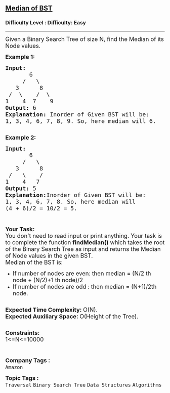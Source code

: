 <h2><a href="https://www.geeksforgeeks.org/problems/median-of-bst/1">Median of BST</a></h2><h3>Difficulty Level : Difficulty: Easy</h3><hr><div class="problems_problem_content__Xm_eO"><p><span style="font-size: 18px;">Given a Binary Search Tree of size N, find the Median of its Node values.</span></p>
<p><span style="font-size: 18px;"><strong>Example 1:</strong></span></p>
<pre><span style="font-size: 18px;"><strong>Input:
</strong>&nbsp; &nbsp; &nbsp; &nbsp;6
&nbsp; &nbsp; &nbsp;/&nbsp; &nbsp;\
&nbsp; &nbsp;3&nbsp; &nbsp; &nbsp; 8&nbsp; &nbsp;
&nbsp;/&nbsp; \&nbsp; &nbsp; /&nbsp; \
1&nbsp; &nbsp; 4&nbsp; 7&nbsp;   9<strong>
Output: </strong>6
<strong>Explanation: </strong>Inorder of Given BST will be:
1, 3, 4, 6, 7, 8, 9. So, here median will 6.</span>
</pre>
<p><br><span style="font-size: 18px;"><strong>Example 2:</strong></span></p>
<pre><span style="font-size: 18px;"><strong>Input:
</strong>&nbsp; &nbsp; &nbsp; &nbsp;6
&nbsp; &nbsp; &nbsp;/&nbsp; &nbsp;\
&nbsp; &nbsp;3&nbsp; &nbsp; &nbsp; 8&nbsp; &nbsp;
&nbsp;/&nbsp; &nbsp;\&nbsp; &nbsp; /&nbsp; &nbsp;
1&nbsp; &nbsp; 4&nbsp;  7&nbsp; &nbsp;</span><span style="font-size: 18px;"><strong>
Output: </strong>5<strong>
Explanation:</strong>Inorder of Given BST will be:
1, 3, 4, 6, 7, 8. So, here median will
(4 + 6)/2 = 10/2 = 5.</span></pre>
<p>&nbsp;</p>
<p><span style="font-size: 18px;"><strong>Your Task:</strong><br>You don't need to read input or print anything. Your task is to complete the function&nbsp;<strong>findMedian()</strong>&nbsp;which takes the root of the Binary Search Tree as input&nbsp;and returns the Median of Node values in the given BST.<br>Median of the BST is:</span></p>
<ul>
<li><span style="font-size: 18px;">If number&nbsp;of nodes are even: then median = (N/2 th node + (N/2)+1 th node)/2</span></li>
<li><span style="font-size: 18px;">If number&nbsp;of nodes are odd : then median = (N+1)/2th node.</span></li>
</ul>
<p><br><span style="font-size: 18px;"><strong>Expected Time Complexity:&nbsp;</strong>O(N).<br><strong>Expected Auxiliary Space:&nbsp;</strong>O(Height of the Tree).</span></p>
<p><br><span style="font-size: 18px;"><strong>Constraints:</strong><br>1&lt;=N&lt;=10000</span></p>
<p>&nbsp;</p></div><p><span style=font-size:18px><strong>Company Tags : </strong><br><code>Amazon</code>&nbsp;<br><p><span style=font-size:18px><strong>Topic Tags : </strong><br><code>Traversal</code>&nbsp;<code>Binary Search Tree</code>&nbsp;<code>Data Structures</code>&nbsp;<code>Algorithms</code>&nbsp;
